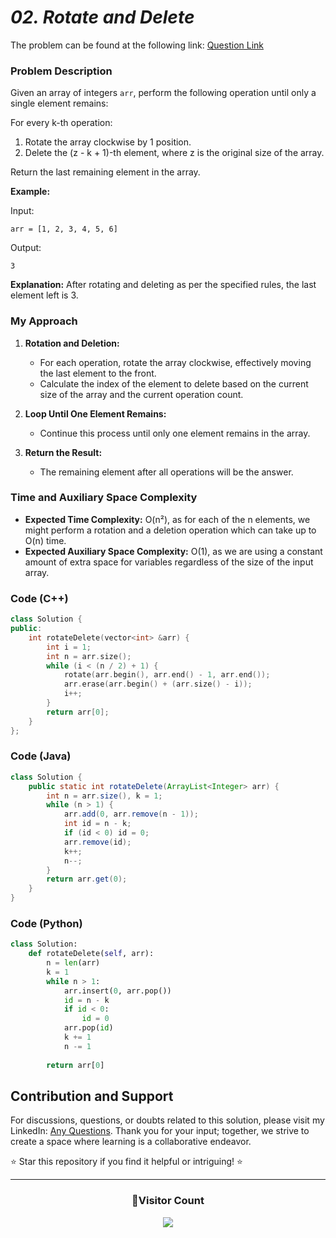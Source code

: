 # *02. Rotate and Delete*

The problem can be found at the following link: [Question Link](https://www.geeksforgeeks.org/problems/rotate-and-delete-1587115621/1)

### Problem Description

Given an array of integers `arr`, perform the following operation until only a single element remains:

For every k-th operation:

1. Rotate the array clockwise by 1 position.
2. Delete the (z - k + 1)-th element, where z is the original size of the array.

Return the last remaining element in the array.

**Example:**

Input: 
```
arr = [1, 2, 3, 4, 5, 6]
```
Output: 
```
3
```

**Explanation:** After rotating and deleting as per the specified rules, the last element left is 3.

### My Approach

1. **Rotation and Deletion:**
   - For each operation, rotate the array clockwise, effectively moving the last element to the front.
   - Calculate the index of the element to delete based on the current size of the array and the current operation count.

2. **Loop Until One Element Remains:**
   - Continue this process until only one element remains in the array.

3. **Return the Result:**
   - The remaining element after all operations will be the answer.

### Time and Auxiliary Space Complexity

- **Expected Time Complexity:** O(n²), as for each of the n elements, we might perform a rotation and a deletion operation which can take up to O(n) time.
- **Expected Auxiliary Space Complexity:** O(1), as we are using a constant amount of extra space for variables regardless of the size of the input array.

### Code (C++)

```cpp
class Solution {
public:
    int rotateDelete(vector<int> &arr) {
        int i = 1;
        int n = arr.size();
        while (i < (n / 2) + 1) {
            rotate(arr.begin(), arr.end() - 1, arr.end());
            arr.erase(arr.begin() + (arr.size() - i));
            i++;
        }
        return arr[0];
    }
};
```

### Code (Java)

```java
class Solution {
    public static int rotateDelete(ArrayList<Integer> arr) {
        int n = arr.size(), k = 1;
        while (n > 1) {
            arr.add(0, arr.remove(n - 1));
            int id = n - k;
            if (id < 0) id = 0;
            arr.remove(id);
            k++;
            n--;
        }
        return arr.get(0);
    }
}
```

### Code (Python)

```python
class Solution:
    def rotateDelete(self, arr):
        n = len(arr)
        k = 1
        while n > 1:
            arr.insert(0, arr.pop())
            id = n - k
            if id < 0:
                id = 0
            arr.pop(id)
            k += 1
            n -= 1
        
        return arr[0]
```

## Contribution and Support

For discussions, questions, or doubts related to this solution, please visit my LinkedIn: [Any Questions](https://www.linkedin.com/in/het-patel-8b110525a/). Thank you for your input; together, we strive to create a space where learning is a collaborative endeavor.

⭐ Star this repository if you find it helpful or intriguing! ⭐

---
<div align=center>
  <h3><b>📍Visitor Count</b></h3>
</div>

<p align="center">   
  <img src="https://profile-counter.glitch.me/Hunterdii/count.svg" />  
</p>
